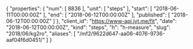 {
  "properties": {
    "num": [
      8836
    ],
    "unit": [
      "steps"
    ],
    "start": [
      "2018-06-11T00:00:00Z"
    ],
    "end": [
      "2018-06-12T00:00:00Z"
    ],
    "published": [
      "2018-06-12T00:00:00Z"
    ]
  },
  "client_id": "https://www-api.jvt.me/fit",
  "date": "2018-06-12T00:00:00Z",
  "kind": "steps",
  "h": "h-measure",
  "slug": "2018/06/kg2ro",
  "aliases": [
    "/mf2/9622d647-aa06-4076-9736-aaf04f6d0451/"
  ]
}
